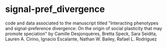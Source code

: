 # signal-pref_divergence
code and data associated to the manuscript titled "Interacting phenotypes and signal-preference divergence: On the origin of social plasticity that may promote speciation" by Camille Desjonquères, Bretta Speck, Sara Seidita, Lauren A. Cirino, Ignacio Escalante, Nathan W. Bailey, Rafael L. Rodríguez 
